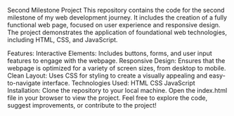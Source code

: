 Second Milestone Project
This repository contains the code for the second milestone of my web development journey. It includes the creation of a fully functional web page, focused on user experience and responsive design. The project demonstrates the application of foundational web technologies, including HTML, CSS, and JavaScript.

Features:
Interactive Elements: Includes buttons, forms, and user input features to engage with the webpage.
Responsive Design: Ensures that the webpage is optimized for a variety of screen sizes, from desktop to mobile.
Clean Layout: Uses CSS for styling to create a visually appealing and easy-to-navigate interface.
Technologies Used:
HTML
CSS
JavaScript
Installation:
Clone the repository to your local machine.
Open the index.html file in your browser to view the project.
Feel free to explore the code, suggest improvements, or contribute to the project!
